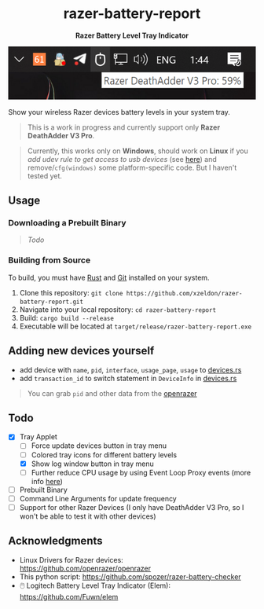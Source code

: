 <h1 align="center">razer-battery-report</h1>

<p align="center">
  <b>Razer Battery Level Tray Indicator</b>
</p>

<p align="center">
  <img src="img/demo.png">
</p>

Show your wireless Razer devices battery levels in your system tray.

> This is a work in progress and currently support only **Razer DeathAdder V3 Pro**.

> Currently, this works only on **Windows**, should work on **Linux** if you _add udev rule to get access to usb devices_ (see [here](https://github.com/libusb/hidapi/blob/master/udev/69-hid.rules)) and remove/`cfg(windows)` some platform-specific code. But I haven't tested yet.

## Usage

### Downloading a Prebuilt Binary

> _Todo_

### Building from Source

To build, you must have [Rust](https://www.rust-lang.org/) and
[Git](https://git-scm.com/) installed on your system.

1. Clone this repository: `git clone https://github.com/xzeldon/razer-battery-report.git`
2. Navigate into your local repository: `cd razer-battery-report`
3. Build: `cargo build --release`
4. Executable will be located at `target/release/razer-battery-report.exe`

## Adding new devices yourself

- add device with `name`, `pid`, `interface`, `usage_page`, `usage` to [devices.rs](/src/devices.rs)
- add `transaction_id` to switch statement in `DeviceInfo` in [devices.rs](/src/devices.rs)

> You can grab `pid` and other data from the [openrazer](https://github.com/openrazer/openrazer/blob/352d13c416f42e572016c02fd10a52fc9848644a/driver/razermouse_driver.h#L9)

## Todo

- [x] Tray Applet
  - [ ] Force update devices button in tray menu
  - [ ] Colored tray icons for different battery levels
  - [x] Show log window button in tray menu
  - [ ] Further reduce CPU usage by using Event Loop Proxy events (more info [here](https://github.com/tauri-apps/tray-icon/issues/83#issuecomment-1697773065))
- [ ] Prebuilt Binary
- [ ] Command Line Arguments for update frequency
- [ ] Support for other Razer Devices (I only have DeathAdder V3 Pro, so I won't be able to test it with other devices)

## Acknowledgments

- Linux Drivers for Razer devices: https://github.com/openrazer/openrazer
- This python script: https://github.com/spozer/razer-battery-checker
- 🖱️ Logitech Battery Level Tray Indicator (Elem): https://github.com/Fuwn/elem
